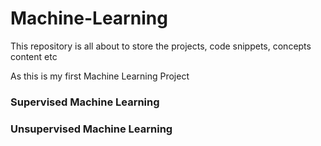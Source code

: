# Machine-Learning
This repository is all about to store the projects, code snippets, concepts content etc


As this is my first Machine Learning Project 

### Supervised Machine Learning

### Unsupervised Machine Learning


